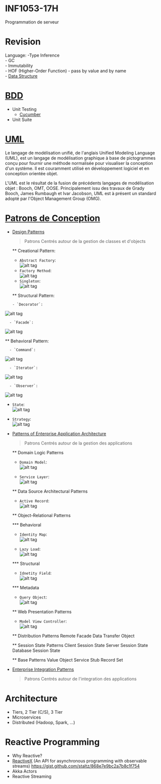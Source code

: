 # INF1053-17H
Programmation de serveur

# Revision
   Language:
     -Type Inference  
     - GC  
     - Immutability  
     - HOF (Higher-Order Function)
     - pass by value and by name   
     - [Data Structure](https://twitter.github.io/scala_school/collections.html)

# [BDD](https://fr.wikipedia.org/wiki/Behavior_driven_development) 
- Unit Testing
   * [Cucumber](https://bitbucket.org/jordipradel/cucumber-scala-example/)
- Unit Suite

# [UML](2.UML)
   Le langage de modélisation unifié, de l'anglais Unified Modeling Language (UML), est un langage de modélisation graphique à base de pictogrammes conçu pour fournir une méthode normalisée pour visualiser la conception d'un système. Il est couramment utilisé en développement logiciel et en conception orientée objet.

   L'UML est le résultat de la fusion de précédents langages de modélisation objet : Booch, OMT, OOSE. Principalement issu des travaux de Grady Booch, James Rumbaugh et Ivar Jacobson, UML est à présent un standard adopté par l'Object Management Group (OMG).

# [Patrons de Conception](https://fr.wikipedia.org/wiki/Patron_de_conception)  
* [Design Patterns](https://en.wikipedia.org/wiki/Design_Patterns)  
   > Patrons Centrés autour de la gestion de classes et d'objects  
   
   ** Creational Pattern:  
   - `Abstract Factory`:   
![alt tag](https://upload.wikimedia.org/wikipedia/commons/4/4c/Abstract_Factory.png) 
   - `Factory Method`:  
![alt tag](https://upload.wikimedia.org/wikipedia/commons/thumb/d/df/New_WikiFactoryMethod.png/734px-New_WikiFactoryMethod.png) 
   - `Singleton`:  
![alt tag](https://upload.wikimedia.org/wikipedia/commons/f/fb/Singleton_UML_class_diagram.svg)
   
   ** Structural Pattern:  
   
      - `Decorator`:   
![alt tag](https://upload.wikimedia.org/wikipedia/commons/e/e9/Decorator_UML_class_diagram.svg)  

      - `Facade`:   
![alt tag](https://upload.wikimedia.org/wikipedia/en/5/57/Example_of_Facade_design_pattern_in_UML.png)  

   ** Behavioral Pattern:  

      - `Command`:   
   ![alt tag](https://upload.wikimedia.org/wikipedia/commons/b/bf/Command_pattern.svg)

      - `Iterator`:   
   ![alt tag](https://upload.wikimedia.org/wikipedia/commons/1/13/Iterator_UML_class_diagram.svg)


      - `Observer`:   
   ![alt tag](https://upload.wikimedia.org/wikipedia/commons/8/8d/Observer.svg)
   
   - `State`:   
   ![alt tag](https://upload.wikimedia.org/wikipedia/commons/e/e8/State_Design_Pattern_UML_Class_Diagram.svg)
   
   - `Strategy`:   
   ![alt tag](https://upload.wikimedia.org/wikipedia/commons/3/39/Strategy_Pattern_in_UML.png)
   
   
* [Patterns of Enterprise Application Architecture](https://www.martinfowler.com/books/eaa.html)  
   > Patrons Centrés autour de la gestion des applications  
   
   ** Domain Logic Patterns
   
   - `Domain Model`:   
   ![alt tag](https://upload.wikimedia.org/wikipedia/commons/2/2d/Domain_model.png)

   - `Service Layer`:   
   ![alt tag](https://martinfowler.com/eaaCatalog/ServiceLayerSketch.gif)


   ** Data Source Architectural Patterns
   
   - `Active Record`:   
   ![alt tag](https://www.martinfowler.com/eaaCatalog/activeRecordSketch.gif)

   ** Object-Relational Patterns
   
   *** Behavioral 
   
   - `Identity Map`:   
   ![alt tag](https://www.martinfowler.com/eaaCatalog/idMapperSketch.gif)
   
   - `Lazy Load`:   
   ![alt tag](https://www.martinfowler.com/eaaCatalog/lazyLoadSketch.gif)

   *** Structural
   - `Idnetity Field`:   
   ![alt tag](https://www.martinfowler.com/eaaCatalog/idFieldSketch.gif)

   *** Metadata
   - `Query Object`:   
   ![alt tag](https://www.martinfowler.com/eaaCatalog/queryObjectSketch.gif)


   ** Web Presentation Patterns
   
   - `Model View Controller`:   
   ![alt tag](https://upload.wikimedia.org/wikipedia/commons/a/a0/MVC-Process.svg)
   
   ** Distribution Patterns
   Remote Facade
   Data Transfer Object

   ** Session State Patterns
   Client Session State
   Server Session State
   Database Session State

   ** Base Patterns
   Value Object
   Service Stub
   Record Set

   
* [Enterprise Integration Patterns](http://www.enterpriseintegrationpatterns.com/)  
   > Patrons Centrés autour de l'integration des applications  



# Architecture

- Tiers, 2 Tier (C/S), 3 Tier
- Microservices
- Distributed (Hadoop, Spark, ...)


# Reactive Programming
- Why Reactive?
- [ReactiveX](http://reactivex.io) (An API for asynchronous programming with observable streams)
        https://gist.github.com/staltz/868e7e9bc2a7b8c1f754
- Akka Actors
- Reactive Streaming
